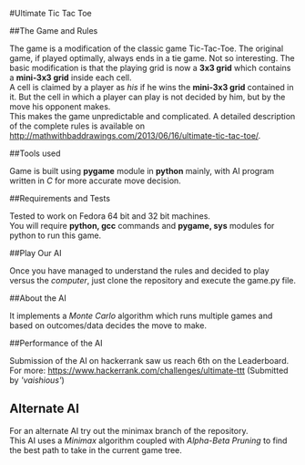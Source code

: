 #Ultimate Tic Tac Toe

##The Game and Rules

The game is a modification of the classic game Tic-Tac-Toe. 
The original game, if played optimally, always ends in a tie game. Not so interesting.
The basic modification is that the playing grid is now a **3x3 grid** which contains a **mini-3x3 grid** inside each cell.  
A cell is claimed by a player as _his_ if he wins the **mini-3x3 grid** contained in it. But the cell in which a player can play is not decided by him, but by the move his opponent makes.  
This makes the game unpredictable and complicated.
A detailed description of the complete rules is available on http://mathwithbaddrawings.com/2013/06/16/ultimate-tic-tac-toe/.

##Tools used

Game is built using **pygame** module in **python** mainly, with AI program written in *C* for more accurate move decision.

##Requirements and Tests

Tested to work on Fedora 64 bit and 32 bit machines.  
You will require **python, gcc** commands and **pygame, sys** modules for python to run this game.

##Play Our AI

Once you have managed to understand the rules and decided to play versus the _computer_, just clone the repository and execute the game.py file.

##About the AI

It implements a _Monte Carlo_ algorithm which runs multiple games and based on outcomes/data decides the move to make.

##Performance of the AI

Submission of the AI on hackerrank saw us reach 6th on the Leaderboard.  
For more: https://www.hackerrank.com/challenges/ultimate-ttt (Submitted by _'vaishious'_)

## Alternate AI

For an alternate AI try out the minimax branch of the repository.  
This AI uses a _Minimax_ algorithm coupled with _Alpha-Beta Pruning_ to find the best path to take in the current game tree.
